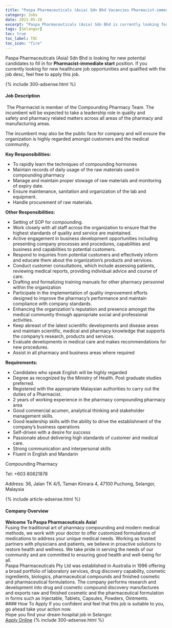 ```yaml
---
title: "Paspa Pharmaceuticals (Asia) Sdn Bhd Vacancies Pharmacist-immediate start" 
category: Jobs 
date: 2021-05-28 
excerpt: "Paspa Pharmaceuticals (Asia) Sdn Bhd is currently looking for suitable person to fill in the Pharmacist-immediate start which positioned at Selangor" 
tags: [Selangor] 
toc: true 
toc_label: TOC 
toc_icon: "fire" 
--- 
```


<p>Paspa Pharmaceuticals (Asia) Sdn Bhd is looking for new potential candidates to fill in for <b>Pharmacist-immediate start</b> position. If you currently looking for new healthcare job opportunities and qualified with the job desc, feel free to apply this job.
</p>{% include 300-adsense.html %} 
<div><div><h4>Job Description</h4></div><div><div><span><div><p>&#160;The Pharmacist is member of the Compounding Pharmacy&#160;Team. The incumbent will be expected to take a leadership role in quality and safety&#160;and pharmacy related matters across all areas of the pharmacy and manufacturing areas.</p><p>The incumbent may also be the public face for&#160;company and will ensure the organization is highly regarded amongst customers and the medical community.</p><p><strong>Key Responsibilities:</strong></p><ul><li>To rapidly learn the techniques of compounding hormones</li><li>Maintain records of daily usage of the raw materials used in compounding pharmacy</li><li>Manage and maintain proper stowage of raw materials and monitoring of expiry date.</li><li>Ensure maintenance, sanitation and organization of the lab and equipment.</li><li>Handle procurement of raw materials.</li></ul><p><strong>Other Responsibilities:</strong></p><ul><li>Setting of SOP for compounding.</li><li>Work closely with all staff across the organization to ensure that the highest standards of quality and service are maintained.</li><li>Active engagement in business development opportunities including presenting company processes and procedures, capabilities&#160;and business and&#160;capabilities to potential customers.</li><li>Respond to inquiries from potential customers and effectively inform and educate them about the organization&#8217;s products and services.</li><li>Conduct customer consultations, which include assessing patients, reviewing medical reports, providing individual advice and course of care.</li><li>Drafting and formalizing training manuals for other pharmacy personnel within the organization</li><li>Participate in the implementation of quality improvement efforts designed to improve the pharmacy&#8217;s performance and maintain compliance with company standards.</li><li>Enhancing the organization's reputation and presence amongst the medical community through appropriate social and professional activities.</li><li>Keep abreast of the latest scientific developments and disease areas and maintain scientific, medical and pharmacy knowledge that supports the company&#8217;s research, products and services.</li><li>Evaluate developments in medical care and makes recommendations for new procedures.</li><li>Assist in all pharmacy and business areas where required</li></ul><p><strong>Requirements:</strong></p><ul><li>Candidates who speak English will be highly regarded</li><li>Degree as recognized by the Ministry of Health. Post graduate studies preferred.</li><li>Registered with the appropriate Malaysian authorities to carry out&#160;the duties of a Pharmacist.</li><li>2 years of working experience in the pharmacy compounding pharmacy area&#160;</li><li>Good commercial acumen, analytical thinking and stakeholder management skills.</li><li>Good leadership skills with the ability to drive the establishment of the company&#8217;s business operations</li><li>Self-driven with a desire for success</li><li>Passionate about delivering high standards of customer and medical care.</li><li>Strong communication and interpersonal skills</li><li>Fluent in English and Mandarin</li></ul><p>Compounding Pharmacy&#160;</p><p>Tel: +603 80821878</p><p>Address: 36, Jalan TK 4/5, Taman Kinrara 4, 47100 Puchong, Selangor, Malaysia</p></div></span></div></div></div> 
{% include article-adsense.html %} 
<div><div><h4>Company Overview</h4></div><div><div><span><div><div><strong>Welcome To Paspa Pharmaceuticals Asia!</strong></div>
<div>Fusing the traditional art of pharmacy compounding and modern medical methods, we work with your doctor to offer customized formulations of medications to address your unique medical needs. Working as trusted partners with physicians and patients, we believe in proactive solutions to restore health and wellness. We take pride in serving the needs of our community and are committed to ensuring good health and well-being for all.</div>
<div>Paspa Pharmaceuticals Pty Ltd was established in Australia in 1996 offering a broad portfolio of laboratory services, drug discovery capability, cosmetic ingredients, biologics, pharmaceutical compounds and finished cosmetic and pharmaceutical formulations. The company performs research and development into drug and cosmetic compound discovery manufactures and exports raw and finished cosmetic and the pharmaceutical formulation in forms such as Injectable, Tablets, Capsules, Powders, Ointments.</div></div></span></div></div></div> 
#### How To Apply 
If you confident and feel that this job is suitable to you, go ahead take your action now. <br/> 
Hope you find your dream hospital job in Selangor. <br/> 
<a href="https://www.jobstreet.com.my/en/job/pharmacist-immediate-start-4577591?jobId=jobstreet-my-job-4577591" class="btn btn--warning" target="_blank" rel="nofollow noopenner">Apply Online</a> 
{% include 300-adsense.html %} 